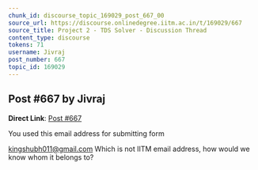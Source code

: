 ```yaml
---
chunk_id: discourse_topic_169029_post_667_00
source_url: https://discourse.onlinedegree.iitm.ac.in/t/169029/667
source_title: Project 2 - TDS Solver - Discussion Thread
content_type: discourse
tokens: 71
username: Jivraj
post_number: 667
topic_id: 169029
---
```


## Post #667 by Jivraj

**Direct Link**: [Post #667](https://discourse.onlinedegree.iitm.ac.in/t/169029/667)

You used this email address for submitting form

kingshubh011@gmail.com
Which is not IITM email address, how would we know whom it belongs to?
